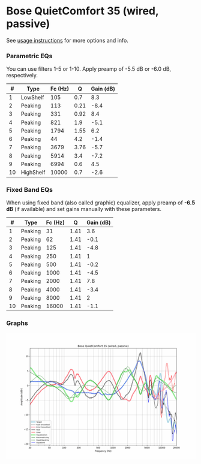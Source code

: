 # Bose QuietComfort 35 (wired, passive)
See [usage instructions](https://github.com/jaakkopasanen/AutoEq#usage) for more options and info.

### Parametric EQs
You can use filters 1-5 or 1-10. Apply preamp of -5.5 dB or -6.0 dB, respectively.

|   # | Type      |   Fc (Hz) |    Q |   Gain (dB) |
|-----|-----------|-----------|------|-------------|
|   1 | LowShelf  |       105 | 0.7  |         8.3 |
|   2 | Peaking   |       113 | 0.21 |        -8.4 |
|   3 | Peaking   |       331 | 0.92 |         8.4 |
|   4 | Peaking   |       821 | 1.9  |        -5.1 |
|   5 | Peaking   |      1794 | 1.55 |         6.2 |
|   6 | Peaking   |        44 | 4.2  |        -1.4 |
|   7 | Peaking   |      3679 | 3.76 |        -5.7 |
|   8 | Peaking   |      5914 | 3.4  |        -7.2 |
|   9 | Peaking   |      6994 | 0.6  |         4.5 |
|  10 | HighShelf |     10000 | 0.7  |        -2.6 |

### Fixed Band EQs
When using fixed band (also called graphic) equalizer, apply preamp of **-6.5 dB** (if available) and set gains manually with these parameters.

|   # | Type    |   Fc (Hz) |    Q |   Gain (dB) |
|-----|---------|-----------|------|-------------|
|   1 | Peaking |        31 | 1.41 |         3.6 |
|   2 | Peaking |        62 | 1.41 |        -0.1 |
|   3 | Peaking |       125 | 1.41 |        -4.8 |
|   4 | Peaking |       250 | 1.41 |         1   |
|   5 | Peaking |       500 | 1.41 |        -0.2 |
|   6 | Peaking |      1000 | 1.41 |        -4.5 |
|   7 | Peaking |      2000 | 1.41 |         7.8 |
|   8 | Peaking |      4000 | 1.41 |        -3.4 |
|   9 | Peaking |      8000 | 1.41 |         2   |
|  10 | Peaking |     16000 | 1.41 |        -1.1 |

### Graphs
![](./Bose%20QuietComfort%2035%20(wired,%20passive).png)
